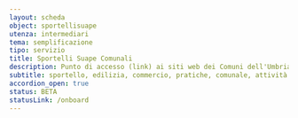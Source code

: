```yaml
---
layout: scheda
object: sportellisuape
utenza: intermediari
tema: semplificazione
tipo: servizio
title: Sportelli Suape Comunali
description: Punto di accesso (link) ai siti web dei Comuni dell'Umbria dove sono pubblicate informazioni riguardanti gli Sportelli SUAPE
subtitle: sportello, edilizia, commercio, pratiche, comunale, attività produttive
accordion_open: true
status: BETA
statusLink: /onboard
---
```

